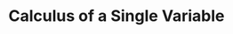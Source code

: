 ---
title: "Calculus of a Single Variable"
showDate: false
draft: false
tags: ["classic","poem"]
link: "https://www.amazon.com/Calculus-Single-Variable-Ron-Larson/dp/1285060288/ref=sr_1_5?ie=UTF8&qid=1534835090&sr=8-5&keywords=calculus+of+a+single+variable+11th+edition"
target: "_blank"
read: "R"
---